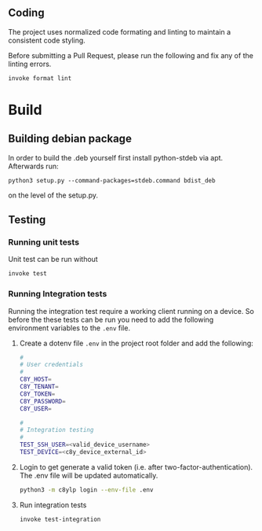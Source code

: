 
## Coding

The project uses normalized code formating and linting to maintain a consistent code styling.

Before submitting a Pull Request, please run the following and fix any of the linting errors.

```sh
invoke format lint
```

# Build

## Building debian package

In order to build the .deb yourself first install python-stdeb via apt. Afterwards run:

    python3 setup.py --command-packages=stdeb.command bdist_deb

on the level of the setup.py.

## Testing

### Running unit tests

Unit test can be run without 

```sh
invoke test
```

### Running Integration tests

Running the integration test require a working client running on a device. So before the these tests can be run you need to add the following environment variables to the `.env` file.

1. Create a dotenv file `.env` in the project root folder and add the following:

    ```sh
    #
    # User credentials
    #
    C8Y_HOST=
    C8Y_TENANT=
    C8Y_TOKEN=
    C8Y_PASSWORD=
    C8Y_USER=

    #
    # Integration testing
    #
    TEST_SSH_USER=<valid_device_username>
    TEST_DEVICE=<c8y_device_external_id>
    ```

2. Login to get generate a valid token (i.e. after two-factor-authentication). The .env file will be updated automatically.

    ```sh
    python3 -m c8ylp login --env-file .env
    ```

3. Run integration tests

    ```sh
    invoke test-integration
    ```
